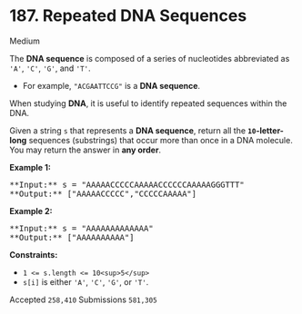 # 187. Repeated DNA Sequences

Medium

The **DNA sequence** is composed of a series of nucleotides abbreviated as `'A'`, `'C'`, `'G'`, and `'T'`.

* For example, `"ACGAATTCCG"` is a **DNA sequence**.

When studying **DNA**, it is useful to identify repeated sequences within the DNA.

Given a string `s` that represents a **DNA sequence**, return all the **`10`-letter-long** sequences (substrings) that occur more than once in a DNA molecule. You may return the answer in **any order**.

**Example 1:**

<pre>
**Input:** s = "AAAAACCCCCAAAAACCCCCCAAAAAGGGTTT"
**Output:** ["AAAAACCCCC","CCCCCAAAAA"]
</pre>

**Example 2:**

<pre>
**Input:** s = "AAAAAAAAAAAAA"
**Output:** ["AAAAAAAAAA"]
</pre>

**Constraints:**

* `1 <= s.length <= 10<sup>5</sup>`
* `s[i]` is either `'A'`, `'C'`, `'G'`, or `'T'`.

Accepted `258,410` Submissions `581,305`
